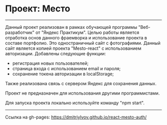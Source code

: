 # Проект: Место

---

Данный проект реализован в рамках обучающей программы "Веб-разработчик" от "Яндекс Практикум". Целью работы является отработка основ данного фраемворка и использование проекта в составе портфолио. Это одностраничный сайт c фотографиями. Данный сайт является копией проекта "Mesto-react" с использованием авторизации. Добавлены следующие функции:

- регистрация новых пользователей;
- страница входа с использованием email и пароля;
- сохранение токена авторизации в localStorage;

Также реализована связь с сервером Яндекс для сохранения данных.

Проект не предназначен для использования другими программистами.

Для запуска проекта локально используйте команду "npm start".

---

Ссылка на gh-pages:
https://dmitriylvov.github.io/react-mesto-auth/
